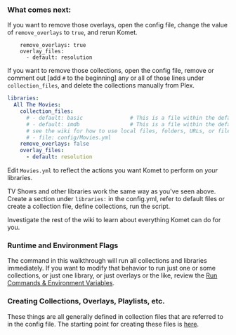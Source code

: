 ### What comes next:

If you want to remove those overlays, open the config file, change the value of `remove_overlays` to `true`, and rerun Komet.

```
    remove_overlays: true
    overlay_files:
      - default: resolution
```

If you want to remove those collections, open the config file, remove or comment out [add `#` to the beginning] any or all of those lines under `collection_files`, and delete the collections manually from Plex.

```yaml
libraries:
  All The Movies:
    collection_files:
      # - default: basic               # This is a file within the defaults folder in the Repository
      # - default: imdb                # This is a file within the defaults folder in the Repository
      # see the wiki for how to use local files, folders, URLs, or files from git
      # - file: config/Movies.yml
    remove_overlays: false
    overlay_files:
      - default: resolution
```

Edit `Movies.yml` to reflect the actions you want Komet to perform on *your* libraries.

TV Shows and other libraries work the same way as you've seen above.  Create a section under `libraries:` in the config.yml, refer to default files or create a collection file, define collections, run the script.

Investigate the rest of the wiki to learn about everything Komet can do for you.

### Runtime and Environment Flags

The command in this walkthrough will run all collections and libraries immediately.  If you want to modify that behavior to run just one or some collections, or just one library, or just overlays or the like, review the [Run Commands & Environment Variables](../../environmental.md).

### Creating Collections, Overlays, Playlists, etc.

These things are all generally defined in collection files that are referred to in the config file.  The starting point for creating these files is [here](../../../files/collections.md).
